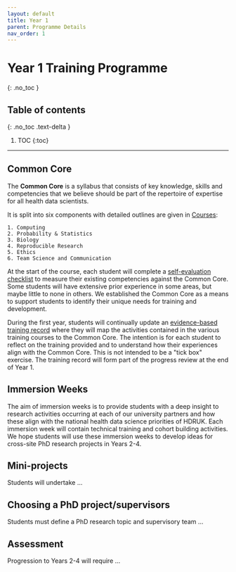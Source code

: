 ```yaml
---
layout: default
title: Year 1
parent: Programme Details
nav_order: 1
---
```


# Year 1 Training Programme
{: .no_toc }

## Table of contents
{: .no_toc .text-delta }

1. TOC
{:toc}

---

## Common Core

The **Common Core** is a syllabus that consists of key knowledge, skills and competencies that we believe should be part of the repertoire of expertise for all health data scientists. 

It is split into six components with detailed outlines are given in [Courses](courses.md):

	1. Computing
	2. Probability & Statistics
	3. Biology
	4. Reproducible Research
	5. Ethics
	6. Team Science and Communication 

At the start of the course, each student will complete a [self-evaluation checklist](trainingrecord) to measure their existing competencies against the Common Core. Some students will have extensive prior experience in some areas, but maybe little to none in others. We established the Common Core as a means to support students to identify their unique needs for training and development.

During the first year, students will continually update an [evidence-based training record](trainingrecord) where they will map the activities contained in the various training courses to the Common Core. The intention is for each student to reflect on the training provided and to understand how their experiences align with the Common Core. This is not intended to be a "tick box" exercise. The training record will form part of the progress review at the end of Year 1.

## Immersion Weeks 

The aim of immersion weeks is to provide students with a deep insight to research activities occurring at each of our university partners and how these align with the national health data science priorities of HDRUK. Each immersion week will contain technical training and cohort building activities. We hope students will use these immersion weeks to develop ideas for cross-site PhD research projects in Years 2-4.

## Mini-projects

Students will undertake ...

## Choosing a PhD project/supervisors

Students must define a PhD research topic and supervisory team ...

## Assessment

Progression to Years 2-4 will require ...
